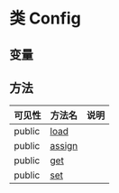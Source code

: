 #  类 Config




## 变量


## 方法


| 可见性 | 方法名 | 说明 |
|--------|-------|------|
| public|[load](Config/load.md) |  |
| public|[assign](Config/assign.md) |  |
| public|[get](Config/get.md) |  |
| public|[set](Config/set.md) |  |
